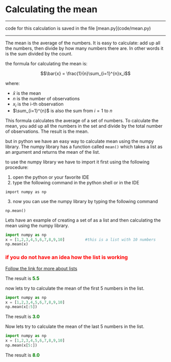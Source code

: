 # Calculating the mean

<hr>
code for this calculation is saved in the file [mean.py](code/mean.py)
<hr>

The mean is the average of the numbers. It is easy to calculate: add up all the numbers, then divide by how many numbers there are. In other words it is the sum divided by the count.

the formula for calculating the mean is:

$$\bar{x} = \frac{1}{n}\sum_{i=1}^{n}x_i$$

where:
- $\bar{x}$ is the mean
- $n$ is the number of observations
- $x_i$ is the i-th observation
- $\sum_{i=1}^{n}$ is also the sum from ${i=1}$ to ${n}$ 

This formula calculates the average of a set of numbers. To calculate the mean, you add up all the numbers in the set and divide by the total number of observations. The result is the mean.

but in python we have an easy way to calculate mean using the numpy library. The numpy library has a function called `mean()` which takes a list as an argument and returns the mean of the list.

to use the numpy library we have to import it first using the following procedure:

1. open the python or your favorite IDE
2. type the following command in the python shell or in the IDE
```
import numpy as np
```
3. now you can use the numpy library by typing the following command
```
np.mean()
```

Lets have an example of creating a set of as a list and then calculating the mean using the numpy library.

```python
import numpy as np
x = [1,2,3,4,5,6,7,8,9,10]         #this is a list with 10 numbers
np.mean(x)
```
<h3><span style="color: #ff0000;">if you do not have an idea how the list is working</span></h3> 

[Follow the link for more about lists](list.md)

The result is <b><span style="color:green"> 5.5 </span></b>

now lets try to calculate the mean of the first 5 numbers in the list.

```python
import numpy as np
x = [1,2,3,4,5,6,7,8,9,10]
np.mean(x[:5])
```
The result is <b><span style="color:green"> 3.0 </span></b>

Now lets try to calculate the mean of the last 5 numbers in the list.

```python
import numpy as np
x = [1,2,3,4,5,6,7,8,9,10]
np.mean(x[5:])
```
The result is <b><span style="color:green"> 8.0 </span></b>